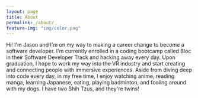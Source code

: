 ```yaml
---
layout: page
title: About
permalink: /about/
feature-img: "img/color.png"
---
```


Hi! I'm Jason and I'm on my way to making a career change to become a software developer. I'm currently enrolled in a coding bootcamp called Bloc in their Software Developer Track and hacking away every day. Upon graduation, I hope to work my way into the VR industry and start creating and connecting people with immersive experiences. Aside from diving deep into code every day, in my free time, I enjoy watching anime, reading manga, learning Japanese, eating, playing badminton, and fooling around with my dogs. I have two Shih Tzus, and they're twins!
